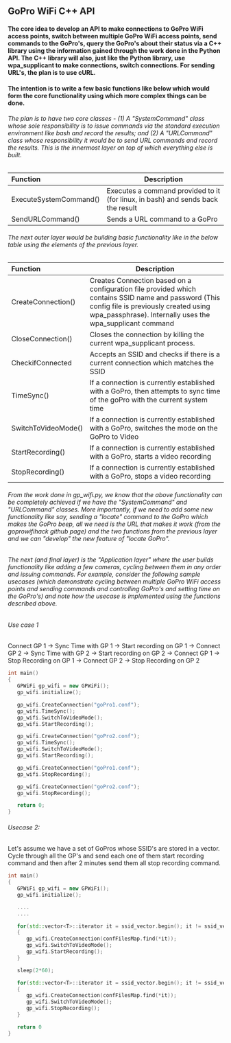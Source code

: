## GoPro WiFi C++ API

#### The core idea to develop an API to make connections to GoPro WiFi access points, switch between multiple GoPro WiFi access points, send commands to the GoPro's, query the GoPro's about their status via a C++ library using the information gained through the work done in the Python API. The C++ library will also, just like the Python library, use wpa_supplicant to make connections, switch connections. For sending URL's, the plan is to use cURL.
#### The intention is to write a few basic functions like below which would form the core functionality using which more complex things can be done.

###### The plan is to have two core classes - (1) A "SystemCommand" class whose sole responsibility is to issue commands via the standard execution environment like bash and record the results; and (2) A "URLCommand" class whose responsibility it would be to send URL commands and record the results. This is the innermost layer on top of which everything else is built.

|Function | Description                                      |
|:--------|------------------------------------------------------------|
|ExecuteSystemCommand()     | Executes a command provided to it (for linux, in bash) and sends back the result |
|SendURLCommand() | Sends a URL command to a GoPro |

###### The next outer layer would be building basic functionality like in the below table using the elements of the previous layer.

|Function | Description                                      |
|:----------------------------|------------------------------------------------------------|
|CreateConnection()                   | Creates Connection based on a configuration file provided which contains SSID name and password (This config file is previously created using wpa_passphrase). Internally uses the wpa_supplicant command |
|CloseConnection() | Closes the connection by killing the current wpa_supplicant process. |
|CheckifConnected | Accepts an SSID and checks if there is a current connection which matches the SSID |
|TimeSync() | If a connection is currently established with a GoPro, then attempts to sync time of the goPro with the current system time |
|SwitchToVideoMode() | If a connection is currently established with a GoPro, switches the mode on the GoPro to Video|
|StartRecording() | If a connection is currently established with a GoPro, starts a video recording
|StopRecording()| If a connection is currently established with a GoPro, stops a video recording |


###### From the work done in gp_wifi.py, we know that the above functionality can be completely achieved if we have the "SystemCommand" and "URLCommand" classes. More importantly, if we need to add some new functionality like say, sending a "locate" command to the GoPro which makes the GoPro beep, all we need is the URL that makes it work (from the goprowifihack github page) and the two functions from the previous layer and we can "develop" the new feature of "locate GoPro".

###### The next (and final layer) is the "Application layer" where the user builds functionality like adding a few cameras, cycling between them in any order and issuing commands. For example, consider the following sample usecases (which demonstrate cycling between multiple GoPro WiFi access points and sending commands and controlling GoPro's and setting time on the GoPro's) and note how the usecase is implemented using the functions described above.

###### Use case 1
Connect GP 1 -> Sync Time with GP 1 -> Start recording on GP 1 -> Connect GP 2 -> Sync Time with GP 2 -> Start recording on GP 2 -> Connect GP 1 -> Stop Recording on GP 1 -> Connect GP 2 -> Stop Recording on GP 2

```c++
int main()
{
   GPWiFi gp_wifi = new GPWiFi();
   gp_wifi.initialize();

   gp_wifi.CreateConnection("goPro1.conf");
   gp_wifi.TimeSync();
   gp_wifi.SwitchToVideoMode();
   gp_wifi.StartRecording();

   gp_wifi.CreateConnection("goPro2.conf");
   gp_wifi.TimeSync();
   gp_wifi.SwitchToVideoMode();
   gp_wifi.StartRecording();

   gp_wifi.CreateConnection("goPro1.conf");
   gp_wifi.StopRecording();

   gp_wifi.CreateConnection("goPro2.conf");
   gp_wifi.StopRecording();

   return 0;
}
```

###### Usecase 2:
Let's assume we have a set of GoPros whose SSID's are stored in a vector. Cycle through all the GP's and send each one of them start recording command and then after 2 minutes send them all stop recording command.

```c++
int main()
{
   GPWiFi gp_wifi = new GPWiFi();
   gp_wifi.initialize();

   ....
   ....

   for(std::vector<T>::iterator it = ssid_vector.begin(); it != ssid_vector.end(); ++it)
   {
      gp_wifi.CreateConnection(confFilesMap.find(*it));
      gp_wifi.SwitchToVideoMode();
      gp_wifi.StartRecording();
   }

   sleep(2*60);

   for(std::vector<T>::iterator it = ssid_vector.begin(); it != ssid_vector.end(); ++it)
   {
      gp_wifi.CreateConnection(confFilesMap.find(*it));
      gp_wifi.SwitchToVideoMode();
      gp_wifi.StopRecording();
   }

   return 0
}

```

